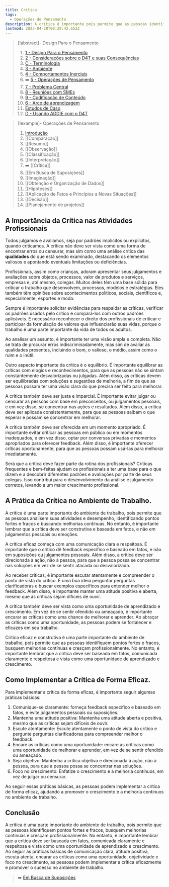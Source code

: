 ```yaml
---
title: Crítica
tags:
  - Operações de Pensamento
description: A crítica é importante pois permite que as pessoas identifiquem pontos fortes e fracos, busquem melhorias e cresçam.
lastmod: 2023-04-20T00:29:42.652Z
---
```


>[!abstract]- Design Para o Pensamento
>
>1. [1 - Design Para o Pensamento](1%20-%20Design%20Para%20o%20Pensamento.md)
>2. [2 - Considerações sobre o D4T e suas Consequências](2%20-%20Considerações%20sobre%20o%20D4T%20e%20suas%20Consequências.md)
>3. [C - Terminologia](C%20-%20Terminologia.md)
>4. [3 - Ambiente](3%20-%20Ambiente.md)
>5. [4 - Comportamentos Inerciais](4%20-%20Comportamentos%20Inerciais.md)
>6. ➡️ [5 - Operações de Pensamento](5%20-%20Operações%20de%20Pensamento.md)
>5. [7 - Problema Central](7%20-%20Problema%20Central.md)
>6. [8 - Reuniões com SMEs](8%20-%20Reuniões%20com%20SMEs.md)
>7. [9 - Codificação de Conteúdo](9%20-%20Codificação%20de%20Conteúdo.md)
>8. [6 - Arco de aprendizagem](6%20-%20Arco%20de%20aprendizagem.md)
>9. [Estudos de Caso](Estudos%20de%20Caso.md)
>10. [D - Usando ADDIE com o D4T](D%20-%20Usando%20ADDIE%20com%20o%20D4T.md)

>[!example]- Operações de Pensamento
>
>1. [Introdução](5%20-%20Operações%20de%20Pensamento.md)
>2. [[Comparação]]
>3. [[Resumo]]
>4. [[Observação]]
>5. [[Classificação]]
>6. [[Interpretação]]
>7. ➡️ [[Crítica]]
>8. [[Em Busca de Suposições]]
>9. [[Imaginação]]
>10. [[Obtenção e Organização de Dados]]
>11. [[Hipóteses]]
>12. [[Aplicação de Fatos e Princípios a Novas Situações]]
>13. [[Decisão]]
>14. [[Planejamento de projetos]]

## A Importância da Crítica nas Atividades Profissionais

Todos julgamos e avaliamos, seja por padrões implícitos ou explícitos, quando criticamos. A crítica não deve ser vista como uma forma de encontrar erros ou censurar, mas sim como uma análise crítica das **qualidades** do que está sendo examinado, destacando os elementos valiosos e apontando eventuais limitações ou deficiências.

Profissionais, assim como crianças, adoram apresentar seus julgamentos e avaliações sobre objetos, processos, valor de produtos e serviços, empresas e, até mesmo, colegas. Muitos deles têm uma base sólida para criticar o trabalho que desenvolvem, processos, modelos e estratégias. Eles também têm opiniões sobre acontecimentos políticos, sociais, científicos e, especialmente, esportes e moda.

Sempre é importante solicitar evidências para respaldar as críticas, verificar os padrões usados pelo crítico e compará-los com outros padrões aplicáveis. É necessário reconhecer o direito dos profissionais de criticar e participar da formulação de valores que influenciarão suas vidas, porque o trabalho é uma parte importante da vida de todos os adultos.

Ao analisar um assunto, é importante ter uma visão ampla e completa. Não se trata de procurar erros indiscriminadamente, mas sim de avaliar as qualidades presentes, incluindo o bom, o valioso, o médio, assim como o ruim e o inútil.

Outro aspecto importante da crítica é o equilíbrio. É importante equilibrar as críticas com elogios e reconhecimentos, para que as pessoas não se sintam constantemente desvalorizadas ou julgadas. Além disso, as críticas devem ser equilibradas com soluções e sugestões de melhoria, a fim de que as pessoas possam ter uma visão clara do que precisa ser feito para melhorar.

A crítica também deve ser justa e imparcial. É importante evitar julgar ou censurar as pessoas com base em preconceitos, ou julgamentos pessoais, e em vez disso, se concentrar nas ações e resultados. Além disso, a crítica deve ser aplicada consistentemente, para que as pessoas saibam o que esperar e possam se concentrar em melhorar.

A crítica também deve ser oferecida em um momento apropriado. É importante evitar criticar as pessoas em público ou em momentos inadequados, e em vez disso, optar por conversas privadas e momentos apropriados para oferecer feedback. Além disso, é importante oferecer críticas oportunamente, para que as pessoas possam usá-las para melhorar imediatamente.

Será que a crítica deve fazer parte da rotina dos profissionais? Críticas frequentes e bem-feitas ajudam os profissionais a ter uma base para o que dizem e a descobrir diferentes padrões e avaliações por parte de seus colegas. Isso contribui para o desenvolvimento da análise e julgamento corretos, levando a um maior crescimento profissional.

## A Prática da Crítica no Ambiente de Trabalho.

A crítica é uma parte importante do ambiente de trabalho, pois permite que as pessoas analisem suas atividades e desempenho, identificando pontos fortes e fracos e buscando melhorias contínuas. No entanto, é importante lembrar que a crítica deve ser construtiva e baseada em fatos, e não em julgamentos pessoais ou emoções.

A crítica eficaz começa com uma comunicação clara e respeitosa. É importante que o crítico dê feedback específico e baseado em fatos, e não em suposições ou julgamentos pessoais. Além disso, a crítica deve ser direcionada à ação, não à pessoa, para que a pessoa possa se concentrar nas soluções em vez de se sentir atacada ou desvalorizada.

Ao receber críticas, é importante escutar atentamente e compreender o ponto de vista do crítico. É uma boa ideia perguntar perguntas clarificadoras e buscar exemplos específicos para entender melhor o feedback. Além disso, é importante manter uma atitude positiva e aberta, mesmo que as críticas sejam difíceis de ouvir.

A crítica também deve ser vista como uma oportunidade de aprendizado e crescimento. Em vez de se sentir ofendido ou ameaçado, é importante encarar as críticas como uma chance de melhorar e aprender. Ao abraçar as críticas como uma oportunidade, as pessoas podem se fortalecer e eficazes em seu trabalho.

Crítica eficaz e construtiva é uma parte importante do ambiente de trabalho, pois permite que as pessoas identifiquem pontos fortes e fracos, busquem melhorias contínuas e cresçam profissionalmente. No entanto, é importante lembrar que a crítica deve ser baseada em fatos, comunicada claramente e respeitosa e vista como uma oportunidade de aprendizado e crescimento.

## Como Implementar a Crítica de Forma Eficaz.

Para implementar a crítica de forma eficaz, é importante seguir algumas práticas básicas:

1.  Comunique-se claramente: forneça feedback específico e baseado em fatos, e evite julgamentos pessoais ou suposições.    
2.  Mantenha uma atitude positiva: Mantenha uma atitude aberta e positiva, mesmo que as críticas sejam difíceis de ouvir.    
3.  Escute atentamente: Escute atentamente o ponto de vista do crítico e pergunte perguntas clarificadoras para compreender melhor o feedback.    
4.  Encare as críticas como uma oportunidade: encare as críticas como uma oportunidade de melhorar e aprender, em vez de se sentir ofendido ou ameaçado.    
5.  Seja objetivo: Mantenha a crítica objetiva e direcionada à ação, não à pessoa, para que a pessoa possa se concentrar nas soluções.    
6.  Foco no crescimento: Enfatize o crescimento e a melhoria contínuos, em vez de julgar ou censurar.    

Ao seguir essas práticas básicas, as pessoas podem implementar a crítica de forma eficaz, ajudando a promover o crescimento e a melhoria contínuos no ambiente de trabalho.

## Conclusão

A crítica é uma parte importante do ambiente de trabalho, pois permite que as pessoas identifiquem pontos fortes e fracos, busquem melhorias contínuas e cresçam profissionalmente. No entanto, é importante lembrar que a crítica deve ser baseada em fatos, comunicada claramente e respeitosa e vista como uma oportunidade de aprendizado e crescimento. Ao seguir as práticas básicas de comunicação clara, atitude positiva, escuta atenta, encarar as críticas como uma oportunidade, objetividade e foco no crescimento, as pessoas podem implementar a crítica eficazmente e promover o sucesso no ambiente de trabalho.

> ➡️ [Em Busca de Suposições](Em%20Busca%20de%20Suposições.md)